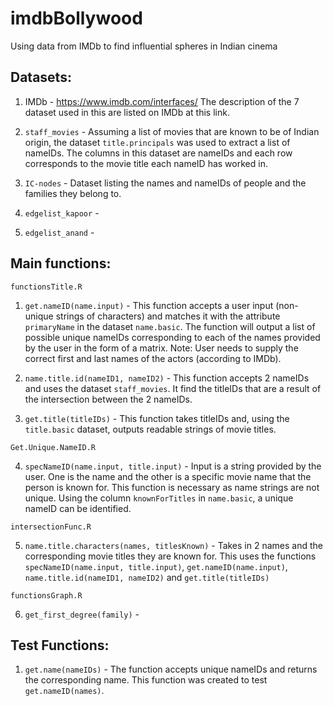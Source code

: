 # imdbBollywood
Using data from IMDb to find influential spheres in Indian cinema

## Datasets:

1. IMDb - https://www.imdb.com/interfaces/
The description of the 7 dataset used in this are listed on IMDb at this link.

2. `staff_movies` - Assuming a list of movies that are known to be of Indian origin, the dataset `title.principals` was used to extract a list of nameIDs. The columns in this dataset are nameIDs and each row corresponds to the movie title each nameID has worked in.

3. `IC-nodes` - Dataset listing the names and nameIDs of people and the families they belong to.

4. `edgelist_kapoor` -

5. `edgelist_anand` - 

## Main functions:

`functionsTitle.R`

1. `get.nameID(name.input)` - This function accepts a user input (non-unique strings of characters) and matches it with the attribute `primaryName` in the dataset `name.basic`. The function will output a list of possible unique nameIDs corresponding to each of the names provided by the user in the form of a matrix. Note: User needs to supply the correct first and last names of the actors (according to IMDb).

2. `name.title.id(nameID1, nameID2)` - This function accepts 2 nameIDs and uses the dataset `staff_movies`. It find the titleIDs that are a result of the intersection between the 2 nameIDs.

3. `get.title(titleIDs)` - This function takes titleIDs and, using the `title.basic` dataset, outputs readable strings of movie titles.

`Get.Unique.NameID.R`

4. `specNameID(name.input, title.input)` - Input is a string provided by the user. One is the name and the other is a specific movie name that the person is known for. This function is necessary as name strings are not unique. Using the column `knownForTitles` in `name.basic`, a unique nameID can be identified. 

`intersectionFunc.R`

5. `name.title.characters(names, titlesKnown)` - Takes in 2 names and the corresponding movie titles they are known for. This uses the functions `specNameID(name.input, title.input)`, `get.nameID(name.input)`, `name.title.id(nameID1, nameID2)` and  `get.title(titleIDs)`

`functionsGraph.R`

6. `get_first_degree(family)` -  

## Test Functions:

1. `get.name(nameIDs)` - The function accepts unique nameIDs and returns the corresponding name. This function was created to test `get.nameID(names)`.
